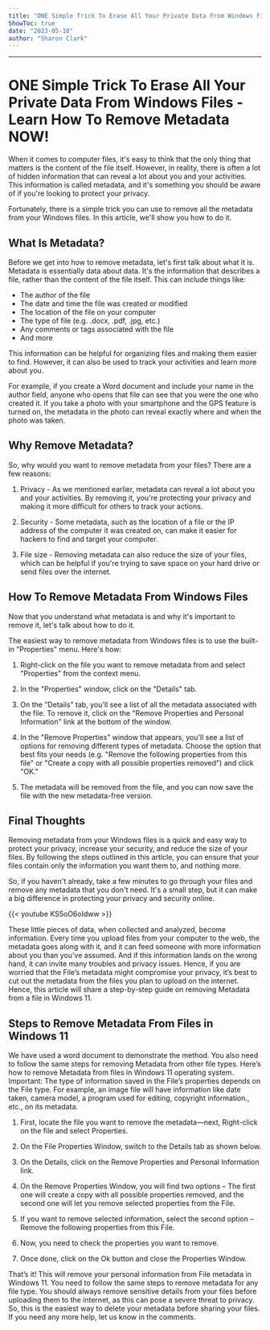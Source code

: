 ```yaml
---
title: "ONE Simple Trick To Erase All Your Private Data From Windows Files - Learn How To Remove Metadata NOW!"
ShowToc: true 
date: "2023-05-10"
author: "Sharon Clark"
---
```

*****
# ONE Simple Trick To Erase All Your Private Data From Windows Files - Learn How To Remove Metadata NOW!

When it comes to computer files, it's easy to think that the only thing that matters is the content of the file itself. However, in reality, there is often a lot of hidden information that can reveal a lot about you and your activities. This information is called metadata, and it's something you should be aware of if you're looking to protect your privacy.

Fortunately, there is a simple trick you can use to remove all the metadata from your Windows files. In this article, we'll show you how to do it.

## What Is Metadata?

Before we get into how to remove metadata, let's first talk about what it is. Metadata is essentially data about data. It's the information that describes a file, rather than the content of the file itself. This can include things like:

- The author of the file
- The date and time the file was created or modified
- The location of the file on your computer
- The type of file (e.g. .docx, .pdf, .jpg, etc.)
- Any comments or tags associated with the file
- And more

This information can be helpful for organizing files and making them easier to find. However, it can also be used to track your activities and learn more about you.

For example, if you create a Word document and include your name in the author field, anyone who opens that file can see that you were the one who created it. If you take a photo with your smartphone and the GPS feature is turned on, the metadata in the photo can reveal exactly where and when the photo was taken.

## Why Remove Metadata?

So, why would you want to remove metadata from your files? There are a few reasons:

1. Privacy - As we mentioned earlier, metadata can reveal a lot about you and your activities. By removing it, you're protecting your privacy and making it more difficult for others to track your actions.

2. Security - Some metadata, such as the location of a file or the IP address of the computer it was created on, can make it easier for hackers to find and target your computer.

3. File size - Removing metadata can also reduce the size of your files, which can be helpful if you're trying to save space on your hard drive or send files over the internet.

## How To Remove Metadata From Windows Files

Now that you understand what metadata is and why it's important to remove it, let's talk about how to do it.

The easiest way to remove metadata from Windows files is to use the built-in "Properties" menu. Here's how:

1. Right-click on the file you want to remove metadata from and select "Properties" from the context menu.

2. In the "Properties" window, click on the "Details" tab.

3. On the "Details" tab, you'll see a list of all the metadata associated with the file. To remove it, click on the "Remove Properties and Personal Information" link at the bottom of the window.

4. In the "Remove Properties" window that appears, you'll see a list of options for removing different types of metadata. Choose the option that best fits your needs (e.g. "Remove the following properties from this file" or "Create a copy with all possible properties removed") and click "OK."

5. The metadata will be removed from the file, and you can now save the file with the new metadata-free version.

## Final Thoughts

Removing metadata from your Windows files is a quick and easy way to protect your privacy, increase your security, and reduce the size of your files. By following the steps outlined in this article, you can ensure that your files contain only the information you want them to, and nothing more.

So, if you haven't already, take a few minutes to go through your files and remove any metadata that you don't need. It's a small step, but it can make a big difference in protecting your privacy and security online.

{{< youtube KS5oO6oIdww >}} 



These little pieces of data, when collected and analyzed, become information. Every time you upload files from your computer to the web, the metadata goes along with it, and it can feed someone with more information about you than you’ve assumed. And if this information lands on the wrong hand, it can invite many troubles and privacy issues.
Hence, if you are worried that the File’s metadata might compromise your privacy, it’s best to cut out the metadata from the files you plan to upload on the internet. Hence, this article will share a step-by-step guide on removing Metadata from a file in Windows 11.

 
## Steps to Remove Metadata From Files in Windows 11


We have used a word document to demonstrate the method. You also need to follow the same steps for removing Metadata from other file types. Here’s how to remove Metadata from files in Windows 11 operating system.
Important: The type of information saved in the File’s properties depends on the File type. For example, an image file will have information like date taken, camera model, a program used for editing, copyright information., etc., on its metadata.
1. First, locate the file you want to remove the metadata—next, Right-click on the file and select Properties.

2. On the File Properties Window, switch to the Details tab as shown below.

3. On the Details, click on the Remove Properties and Personal Information link.

4. On the Remove Properties Window, you will find two options – The first one will create a copy with all possible properties removed, and the second one will let you remove selected properties from the File.

5. If you want to remove selected information, select the second option – Remove the following properties from this File.

6. Now, you need to check the properties you want to remove.
7. Once done, click on the Ok button and close the Properties Window.

That’s it! This will remove your personal information from File metadata in Windows 11. You need to follow the same steps to remove metadata for any file type.
You should always remove sensitive details from your files before uploading them to the internet, as this can pose a severe threat to privacy. So, this is the easiest way to delete your metadata before sharing your files. If you need any more help, let us know in the comments.





